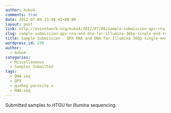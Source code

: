 ```yaml
---
author: kubu4
comments: true
date: 2012-07-09 23:49:43+00:00
layout: post
link: http://onsnetwork.org/kubu4/2012/07/09/sample-submission-qpx-rna-and-dna-for-illumina-36bp-single-end-rnadnaseq/
slug: sample-submission-qpx-rna-and-dna-for-illumina-36bp-single-end-rnadnaseq
title: Sample Submission - QPX RNA and DNA for Illumina 36bp single-end RNA/DNAseq
wordpress_id: 239
author:
  - kubu4
categories:
  - Miscellaneous
  - Samples Submitted
tags:
  - DNA-seq
  - QPX
  - quahog parasite x
  - RNA-seq
---
```


Submitted samples to HTGU for Illumina sequencing.
